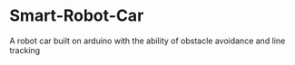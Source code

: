 # Smart-Robot-Car
A robot car built on arduino with the ability of obstacle avoidance and line tracking
